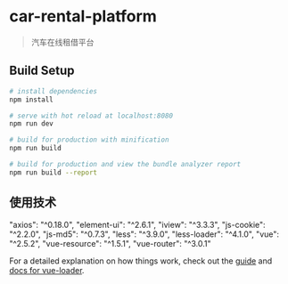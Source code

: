 # car-rental-platform

> 汽车在线租借平台

## Build Setup

``` bash
# install dependencies
npm install

# serve with hot reload at localhost:8080
npm run dev

# build for production with minification
npm run build

# build for production and view the bundle analyzer report
npm run build --report
```
## 使用技术
"axios": "^0.18.0",
"element-ui": "^2.6.1",
"iview": "^3.3.3",
"js-cookie": "^2.2.0",
"js-md5": "^0.7.3",
"less": "^3.9.0",
"less-loader": "^4.1.0",
"vue": "^2.5.2",
"vue-resource": "^1.5.1",
"vue-router": "^3.0.1"

For a detailed explanation on how things work, check out the [guide](http://vuejs-templates.github.io/webpack/) and [docs for vue-loader](http://vuejs.github.io/vue-loader).
